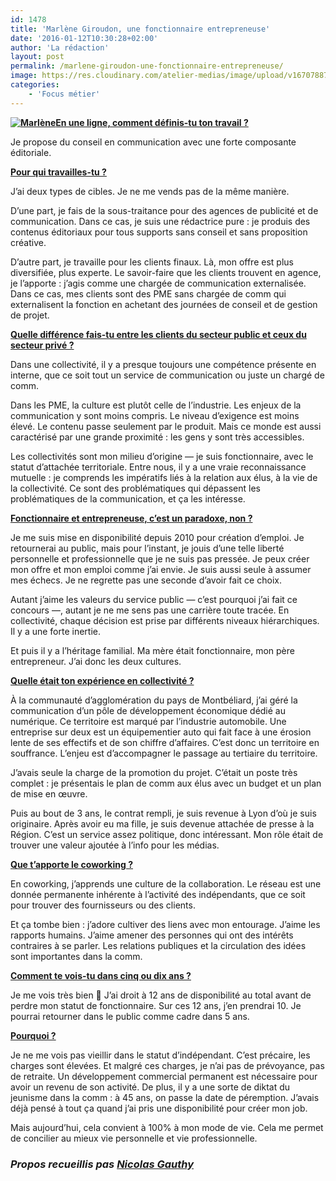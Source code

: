 ```yaml
---
id: 1478
title: 'Marlène Giroudon, une fonctionnaire entrepreneuse'
date: '2016-01-12T10:30:28+02:00'
author: 'La rédaction'
layout: post
permalink: /marlene-giroudon-une-fonctionnaire-entrepreneuse/
image: https://res.cloudinary.com/atelier-medias/image/upload/v1670788755/blog/pluoia46c42l7o2fhyv6.jpg
categories:
    - 'Focus métier'
---
```


**<u><img src="https://res.cloudinary.com/atelier-medias/image/upload/v1670788755/blog/pluoia46c42l7o2fhyv6.jpg" alt="Marlène">En une ligne, comment définis-tu ton travail </u><u>?</u>**

Je propose du conseil en communication avec une forte composante éditoriale.

**<u>Pour qui travailles-tu ?</u>**

J’ai deux types de cibles. Je ne me vends pas de la même manière.

D’une part, je fais de la sous-traitance pour des agences de publicité et de communication. Dans ce cas, je suis une rédactrice pure : je produis des contenus éditoriaux pour tous supports sans conseil et sans proposition créative.

D’autre part, je travaille pour les clients finaux. Là, mon offre est plus diversifiée, plus experte. Le savoir-faire que les clients trouvent en agence, je l’apporte : j’agis comme une chargée de communication externalisée. Dans ce cas, mes clients sont des PME sans chargée de comm qui externalisent la fonction en achetant des journées de conseil et de gestion de projet.

**<u>Quelle différence fais-tu entre les clients du secteur public et ceux du secteur privé ?</u>**

Dans une collectivité, il y a presque toujours une compétence présente en interne, que ce soit tout un service de communication ou juste un chargé de comm.

Dans les PME, la culture est plutôt celle de l’industrie. Les enjeux de la communication y sont moins compris. Le niveau d’exigence est moins élevé. Le contenu passe seulement par le produit. Mais ce monde est aussi caractérisé par une grande proximité : les gens y sont très accessibles.

Les collectivités sont mon milieu d’origine — je suis fonctionnaire, avec le statut d’attachée territoriale. Entre nous, il y a une vraie reconnaissance mutuelle : je comprends les impératifs liés à la relation aux élus, à la vie de la collectivité. Ce sont des problématiques qui dépassent les problématiques de la communication, et ça les intéresse.

**<u>Fonctionnaire et entrepreneuse, c’est un paradoxe, non ?</u>**

Je me suis mise en disponibilité depuis 2010 pour création d’emploi. Je retournerai au public, mais pour l’instant, je jouis d’une telle liberté personnelle et professionnelle que je ne suis pas pressée. Je peux créer mon offre et mon emploi comme j’ai envie. Je suis aussi seule à assumer mes échecs. Je ne regrette pas une seconde d’avoir fait ce choix.

Autant j’aime les valeurs du service public — c’est pourquoi j’ai fait ce concours —, autant je ne me sens pas une carrière toute tracée. En collectivité, chaque décision est prise par différents niveaux hiérarchiques. Il y a une forte inertie.

Et puis il y a l’héritage familial. Ma mère était fonctionnaire, mon père entrepreneur. J’ai donc les deux cultures.

**<u>Quelle était ton expérience en collectivité ?</u>**

À la communauté d’agglomération du pays de Montbéliard, j’ai géré la communication d’un pôle de développement économique dédié au numérique. Ce territoire est marqué par l’industrie automobile. Une entreprise sur deux est un équipementier auto qui fait face à une érosion lente de ses effectifs et de son chiffre d’affaires. C’est donc un territoire en souffrance. L’enjeu est d’accompagner le passage au tertiaire du territoire.

J’avais seule la charge de la promotion du projet. C’était un poste très complet : je présentais le plan de comm aux élus avec un budget et un plan de mise en œuvre.

Puis au bout de 3 ans, le contrat rempli, je suis revenue à Lyon d’où je suis originaire. Après avoir eu ma fille, je suis devenue attachée de presse à la Région. C’est un service assez politique, donc intéressant. Mon rôle était de trouver une valeur ajoutée à l’info pour les médias.

**<u>Que t’apporte le coworking ?</u>**

En coworking, j’apprends une culture de la collaboration. Le réseau est une donnée permanente inhérente à l’activité des indépendants, que ce soit pour trouver des fournisseurs ou des clients.

Et ça tombe bien : j’adore cultiver des liens avec mon entourage. J’aime les rapports humains. J’aime amener des personnes qui ont des intérêts contraires à se parler. Les relations publiques et la circulation des idées sont importantes dans la comm.

**<u>Comment te vois-tu dans cinq ou dix ans ?</u>**

Je me vois très bien 🙂 J’ai droit à 12 ans de disponibilité au total avant de perdre mon statut de fonctionnaire. Sur ces 12 ans, j’en prendrai 10. Je pourrai retourner dans le public comme cadre dans 5 ans.

**<u>Pourquoi ?</u>**

Je ne me vois pas vieillir dans le statut d’indépendant. C’est précaire, les charges sont élevées. Et malgré ces charges, je n’ai pas de prévoyance, pas de retraite. Un développement commercial permanent est nécessaire pour avoir un revenu de son activité. De plus, il y a une sorte de diktat du jeunisme dans la comm : à 45 ans, on passe la date de péremption. J’avais déjà pensé à tout ça quand j’ai pris une disponibilité pour créer mon job.

Mais aujourd’hui, cela convient à 100% à mon mode de vie. Cela me permet de concilier au mieux vie personnelle et vie professionnelle.

### *Propos recueillis pas [Nicolas Gauthy](/nicolas-gauthy-conseil-en-communication-en-poste-nomade-a-latelier-des-medias/)*